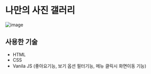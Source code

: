 # 나만의 사진 갤러리
![image](https://user-images.githubusercontent.com/64582209/135973251-f1a93958-da69-451a-9ae8-42fc2111e76b.png)

## 사용한 기술
* HTML
* CSS
* Vanila JS (좋아요기능, 보기 옵션 필터기능, 메뉴 클릭시 화면이동 기능)

